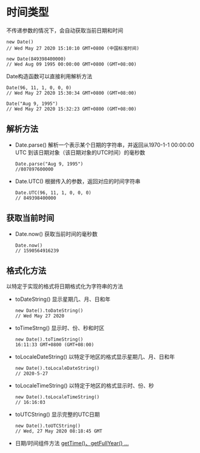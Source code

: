 # 时间类型
不传递参数的情况下，会自动获取当前日期和时间
```
new Date()
// Wed May 27 2020 15:10:10 GMT+0800 (中国标准时间)

```

```
new Date(849398400000)
// Wed Aug 09 1995 00:00:00 GMT+0800 (GMT+08:00)
```
Date构造函数可以直接利用解析方法
```
Date(96, 11, 1, 0, 0, 0)
// Wed May 27 2020 15:30:34 GMT+0800 (GMT+08:00)
```
```
Date("Aug 9, 1995")
// Wed May 27 2020 15:32:23 GMT+0800 (GMT+08:00)
```
## 解析方法
- Date.parse()
解析一个表示某个日期的字符串，并返回从1970-1-1 00:00:00 UTC 到该日期对象（该日期对象的UTC时间）的毫秒数
    ```
    Date.parse("Aug 9, 1995")
    //807897600000
    ```
- Date.UTC()
根据传入的参数，返回对应的时间字符串
    ```
    Date.UTC(96, 11, 1, 0, 0, 0)
    // 849398400000
   ```
## 获取当前时间
- Date.now()
获取当前时间的毫秒数
    ```
    Date.now()
    // 1590564916239
    ```
## 格式化方法
以特定于实现的格式将日期格式化为字符串的方法
- toDateString()
显示星期几、月、日和年
    ```
    new Date().toDateString()
    // Wed May 27 2020
    ```
- toTimeStrng()
显示时、份、秒和时区
    ```
    new Date().toTimeString()
    16:11:33 GMT+0800 (GMT+08:00)
    ```
- toLocaleDateString()
以特定于地区的格式显示星期几、月、日和年
    ```
    new Date().toLocaleDateString()
    // 2020-5-27
    ```
- toLocaleTimeString()
以特定于地区的格式显示时、份、秒
    ```
   new Date().toLocaleTimeString()
    // 16:16:03
    ```
- toUTCString() 
显示完整的UTC日期
    ```
    new Date().toUTCString()
    // Wed, 27 May 2020 08:18:45 GMT
    ```

- 日期/时间组件方法
[getTime()、getFullYear() ...](https://developer.mozilla.org/zh-CN/docs/Web/JavaScript/Reference/Global_Objects/Date)
